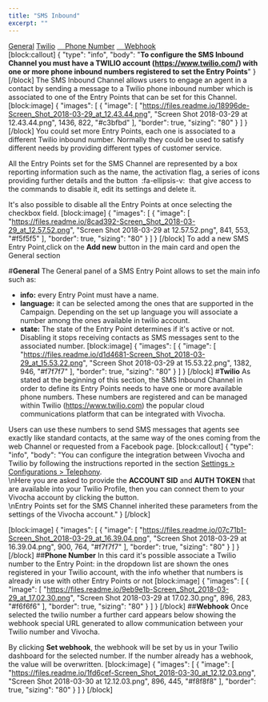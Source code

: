 ```yaml
---
title: "SMS Inbound"
excerpt: ""
---
```

[General](#section--general-)
[Twilio](#section--twilio-)
[&nbsp;&nbsp;&nbsp;&nbsp;Phone Number](#section--phone-number-)
[&nbsp;&nbsp;&nbsp;&nbsp;Webhook](#section--webhook-)
<br>
[block:callout]
{
  "type": "info",
  "body": "**To configure the SMS Inbound Channel you must have a TWILIO account (https://www.twilio.com/) with one or more phone inbound numbers registered to set the Entry Points**"
}
[/block]
The SMS Inbound Channel allows users to engage an agent in a contact by sending a message to a Twilio phone inbound number which is associated to one of the Entry Points that can be set for this Channel.
[block:image]
{
  "images": [
    {
      "image": [
        "https://files.readme.io/18996de-Screen_Shot_2018-03-29_at_12.43.44.png",
        "Screen Shot 2018-03-29 at 12.43.44.png",
        1436,
        822,
        "#c3bfbd"
      ],
      "border": true,
      "sizing": "80"
    }
  ]
}
[/block]
You could set more Entry Points, each one is associated to a different Twilio inbound number. Normally they could be used to satisfy different needs by providing different types of customer service.

All the Entry Points set for the SMS Channel are represented by a box reporting information such as the name, the activation flag, a series of icons providing further details and the button &nbsp;:fa-ellipsis-v:&nbsp; that give access to the commands to disable it, edit its settings and delete it.

It's also possible to disable all the Entry Points at once selecting the checkbox field.
[block:image]
{
  "images": [
    {
      "image": [
        "https://files.readme.io/8cad392-Screen_Shot_2018-03-29_at_12.57.52.png",
        "Screen Shot 2018-03-29 at 12.57.52.png",
        841,
        553,
        "#f5f5f5"
      ],
      "border": true,
      "sizing": "80"
    }
  ]
}
[/block]
To add a new SMS Entry Point,click on the **Add new** button in the main card and open the General section 

#**General**
The General panel of a SMS Entry Point allows to set the main info such as:
* **info:** every Entry Point must have a name.
* **language:** it can be selected among the ones that are supported in the Campaign. Depending on the set up language you will associate a number among the ones available in twilio account. 
* **state:** The state of the Entry Point determines if it's active or not. Disabling it stops receiving contacts as SMS messages sent to the associated number.
[block:image]
{
  "images": [
    {
      "image": [
        "https://files.readme.io/d1d4681-Screen_Shot_2018-03-29_at_15.53.22.png",
        "Screen Shot 2018-03-29 at 15.53.22.png",
        1382,
        946,
        "#f7f7f7"
      ],
      "border": true,
      "sizing": "80"
    }
  ]
}
[/block]
#**Twilio**
As stated at the beginning of this section, the SMS Inbound Channel in order to define its Entry Points needs to have one or more available phone numbers. These numbers are registered and can be managed within Twilio (https://www.twilio.com) the popular cloud communications platform that can be integrated with Vivocha.

Users can use these numbers to send SMS messages that agents see exactly like standard contacts, at the same way of the ones coming from the web Channel or requested from a Facebook page. 
[block:callout]
{
  "type": "info",
  "body": "You can configure the integration between Vivocha and Twilio by following the instructions reported in the section [Settings > Configurations > Telephony](doc:telephony-config).<br>\nHere you are asked to provide the **ACCOUNT SID** and **AUTH TOKEN** that are available into your Twilio Profile, then you can connect them to your Vivocha account by clicking the button.<br>\nEntry Points set for the SMS Channel inherited these parameters from the settings of the Vivocha account."
}
[/block]

[block:image]
{
  "images": [
    {
      "image": [
        "https://files.readme.io/07c71b1-Screen_Shot_2018-03-29_at_16.39.04.png",
        "Screen Shot 2018-03-29 at 16.39.04.png",
        900,
        764,
        "#f7f7f7"
      ],
      "border": true,
      "sizing": "80"
    }
  ]
}
[/block]
##**Phone Number**
In this card it's possible associate a Twilio number to the Entry Point: in the dropdown list are shown the ones registered in your Twilio account, with the info whether that numbers is already in use with other Entry Points or not
[block:image]
{
  "images": [
    {
      "image": [
        "https://files.readme.io/9eb9e1b-Screen_Shot_2018-03-29_at_17.02.30.png",
        "Screen Shot 2018-03-29 at 17.02.30.png",
        896,
        283,
        "#f6f6f6"
      ],
      "border": true,
      "sizing": "80"
    }
  ]
}
[/block]
##**Webhook**
Once selected the twilio number a further card appears below showing the webhook special URL generated to allow communication between your Twilio number and Vivocha. 

By clicking **Set webhook**, the webhook will be set by us in your Twilio dashboard for the selected number. If the number already has a webhook, the value will be overwritten. 
[block:image]
{
  "images": [
    {
      "image": [
        "https://files.readme.io/1fd6cef-Screen_Shot_2018-03-30_at_12.12.03.png",
        "Screen Shot 2018-03-30 at 12.12.03.png",
        896,
        445,
        "#f8f8f8"
      ],
      "border": true,
      "sizing": "80"
    }
  ]
}
[/block]